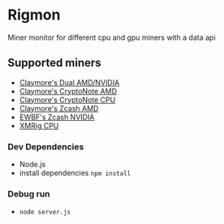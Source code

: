 # Rigmon

Miner monitor for different cpu and gpu miners with a data api

## Supported miners
- [Claymore's Dual AMD/NVIDIA](https://bitcointalk.org/index.php?topic=1433925.0)
- [Claymore's CryptoNote AMD](https://bitcointalk.org/index.php?topic=638915.0)
- [Claymore's CryptoNote CPU](https://bitcointalk.org/index.php?topic=647251.0)
- [Claymore's Zcash AMD](https://bitcointalk.org/index.php?topic=1670733.0)
- [EWBF's Zcash NVIDIA](https://bitcointalk.org/index.php?topic=1707546.0)
- [XMRig CPU](https://github.com/xmrig/xmrig)
### Dev Dependencies
- Node.js
- install dependencies `npm install`  
### Debug run
- `node server.js`
